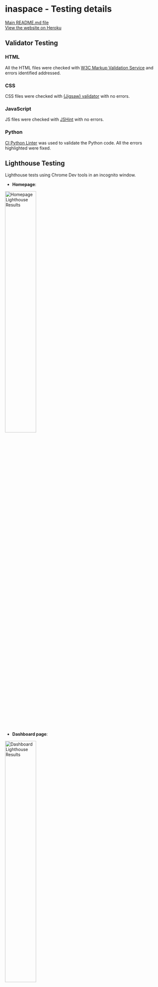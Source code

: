 # inaspace - Testing details

[Main README.md file](README.md) <br>
[View the website on Heroku](https://inaspace-4c7fc427a59a.herokuapp.com/)

## Validator Testing

### HTML
All the HTML files were checked with [W3C Markup Validation Service](https://validator.w3.org/) and errors identified addressed.

### CSS

CSS files were checked with [(Jigsaw) validator](https://jigsaw.w3.org/css-validator/validator.html.en) with no errors.

### JavaScript
JS files were checked with [JSHint](https://jshint.com/) with no errors.


### Python 
[CI Python Linter](https://pep8ci.herokuapp.com/#) was used to validate the Python code. All the errors highlighted were fixed. 

## Lighthouse Testing
Lighthouse tests using Chrome Dev tools in an incognito window.

- **Homepage**:
<p>
	<img src="docs/testing_images/inaspace_lighthouse_home.webp" width="45%" alt="Homepage Lighthouse Results"/>
</p>

- **Dashboard page**:
<p>
	<img src="docs/testing_images/inaspace_lighthouse_dashboard.webp" width="45%" alt="Dashboard Lighthouse Results"/>
</p>

- **Registration Form**:
<p>
	<img src="docs/testing_images/inaspace_lighthouse_registration.webp" width="45%" alt="Registration Form Lighthouse Results"/>
</p>

- **Login Form**:
<p>
	<img src="docs/testing_images/inaspace_lighthouse_signin.webp" width="45%" alt="Signin Lighthouse Results"/>
</p>

- **Logout page**:
<p>
	<img src="docs/testing_images/inaspace_lighthouse_logout.webp" width="45%" alt="Logout Lighthouse Results"/>
</p>

- **Booking Form**:
<p>
	<img src="docs/testing_images/inaspace_lighthouse_bookingform.webp" width="45%" alt="Booking Form Lighthouse Results"/>
</p>

## Manual testing


<h2>Test Cases</h2>

<table>
    <tr>
        <th>Test Case ID</th>
        <th>Test Description</th>
        <th>Preconditions</th>
        <th>Test Steps</th>
        <th>Expected Result</th>
        <th>Status</th>
    </tr>
    <tr>
        <td>TC001</td>
        <td>User Registration</td>
        <td>User must not be logged in</td>
        <td>
            <ol>
                <li>Navigate to registration page</li>
                <li>Fill in user details</li>
                <li>Submit form</li>
				<li>Alerts for any incomplete fields are displayed</li>
            </ol>
        </td>
        <td>User account is created and confirmation message is displayed</td>
        <td>Pass</td>
    </tr>
    <tr>
        <td>TC002</td>
        <td>User Login</td>
        <td>User account must exist</td>
        <td>
            <ol>
                <li>Navigate to login page</li>
                <li>Enter valid credentials</li>
                <li>Submit form</li>
            </ol>
        </td>
        <td>User is redirected to the dashboard</td>
        <td>Pass</td>
    </tr>
    <tr>
        <td>TC003</td>
        <td>Invalid Login</td>
        <td>User account must exist</td>
        <td>
            <ol>
                <li>Navigate to login page</li>
                <li>Enter invalid credentials</li>
                <li>Submit form</li>
            </ol>
        </td>
        <td>Error message is displayed indicating invalid credentials</td>
        <td>Pass</td>
    </tr>
    <tr>
        <td>TC004</td>
        <td>Password Reset</td>
        <td>User must have a registered email</td>
        <td>
            <ol>
                <li>Navigate to password reset page</li>
                <li>Enter registered email</li>
                <li>Submit form</li>
            </ol>
        </td>
        <td>Password reset link is sent to the email</td>
        <td>Pass</td>
    </tr>
    <tr>
        <td>TC005</td>
        <td>Create New Room Booking</td>
        <td>User must be logged in</td>
        <td>
            <ol>
                <li>Navigate to Book a Room page</li>
                <li>Enter Booking details</li>
                <li>Submit Booking</li>
            </ol>
        </td>
        <td>New Booking is created and displayed on Users dashboard</td>
        <td>Pass</td>
    </tr>
    <tr>
        <td>TC006</td>
        <td>Edit an existing Room Booking</td>
        <td>User must be logged in</td>
        <td>
            <ol>
                <li>Navigate to Dashboard page</li>
                <li>Click on edit</li>
                <li>Update details</li>
                <li>Save changes</li>
            </ol>
        </td>
        <td>Existing booking is updated and new version is displayed on Users dashboard</td>
        <td>Pass</td>
    </tr>
    <tr>
        <td>TC007</td>
        <td>Delete an existing Room Booking</td>
        <td>User must be logged in</td>
        <td>
            <ol>
                <li>Navigate to Dashboard page</li>
                <li>Click delete on required record</li>
                <li>Click Delete on confirmation page</li>
            </ol>
        </td>
        <td>Existing booking is deleted and dashboard is updated</td>
        <td>Pass</td>
    </tr>
    <tr>
        <td>TC008</td>
        <td>Logout</td>
        <td>User must be logged in</td>
        <td>
            <ol>
                <li>Click on the logout nav bar link</li>
                <li>Confirm user wants to sign out</li>
            </ol>
        </td>
        <td>User is logged out and redirected to the home page</td>
        <td>Pass</td>
    </tr>
</table>

## Notes
- The calendar functions well. It is not possible for users to book rooms on 29th February if not a leap year, for example.
- It is possible for a user to book multiple rooms at the same time - I have left this feature in as it could be useful by an admin to book multiple rooms for colleagues/students etc. 
- 'Tabbing' (tabindex) through registration form works up until password 1, then tab moves to 'inaspace' in the navbar. I haven't found a solution to this yet.


## Automated testing
The functionalities tested can be seen in:
 - home/test_views.py
 - bookings/test_forms.py
 - bookings/test_views.py

All tests pass.

## Unresolved Bugs
- On Android devices, the timepicker disappears when the keyboard overlay renders. Times can still be manually typed and a longer press on the input field can return the timepicker but this is not an ideal solution. I intend to fix this for future builds.


## Browser and OS Compatibility
Browsers that have been tested:
- Chrome
- Firefox
- Safari
- Edge

Operating Systems
- MacOS Sonoma
- Windows 10
- iOS
- Android

## Responsiveness 
The website's responsiveness has been tested using Google Chrome Developer Tools. To ensure compatibility across different devices, various screen resolutions were simulated.

The website displays responsively across a wide range of devices and screen sizes.
